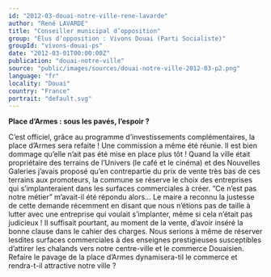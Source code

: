 ```yaml
---
id: "2012-03-douai-notre-ville-rene-lavarde"
author: "René LAVARDE"
title: "Conseiller municipal d’opposition"
group: "Élus d’opposition : Vivons Douai (Parti Socialiste)"
groupId: "vivons-douai-ps"
date: "2012-03-01T00:00:00Z"
publication: "douai-notre-ville"
source: "public/images/sources/douai-notre-ville-2012-03-p2.png"
language: "fr"
locality: "Douai"
country: "France"
portrait: "default.svg"
---
```


**Place d’Armes : sous les pavés, l’espoir ?**

C’est  officiel, grâce  au  programme  d’investissements complémentaires, la place d’Armes sera refaite ! Une commission a même été réunie. Il est bien dommage qu’elle n’ait pas été mise en place plus tôt ! Quand la ville était propriétaire des terrains de l’Univers (le café et le cinéma) et des Nouvelles Galeries j’avais proposé qu’en contrepartie du prix de vente très bas de ces terrains aux promoteurs, la commune se réserve le choix des entreprises qui s’implanteraient dans les surfaces commerciales à créer. “Ce n’est pas notre métier” m’avait-il été répondu alors... Le maire a reconnu la justesse de cette demande récemment en disant que nous n’étions pas de taille à lutter avec une entreprise qui voulait s’implanter, même si cela n’était pas judicieux ! Il suffisait pourtant, au moment de la vente, d’avoir inséré la bonne clause dans le cahier des charges. Nous serions à même de réserver lesdites surfaces commerciales à des enseignes prestigieuses susceptibles d’attirer les chalands vers notre centre-ville et le commerce Douaisien. Refaire le pavage de la place d’Armes dynamisera-til le commerce et rendra-t-il attractive notre ville ?
